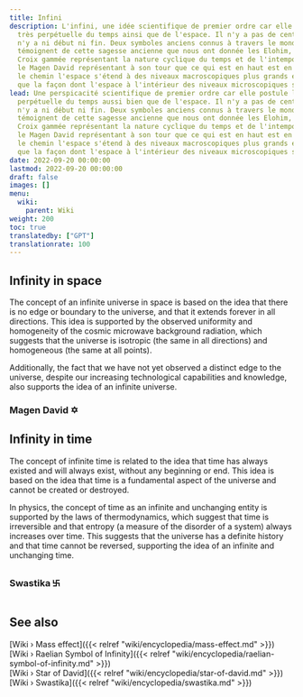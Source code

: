 ```yaml
---
title: Infini
description: L'infini, une idée scientifique de premier ordre car elle postule l'étendue
  très perpétuelle du temps ainsi que de l'espace. Il n'y a pas de centre comme il
  n'y a ni début ni fin. Deux symboles anciens connus à travers le monde et les âges
  témoignent de cette sagesse ancienne que nous ont donnée les Elohim, à savoir la
  Croix gammée représentant la nature cyclique du temps et de l'intemporalité, et
  le Magen David représentant à son tour que ce qui est en haut est en bas, signifiant
  le chemin l'espace s'étend à des niveaux macroscopiques plus grands est le même
  que la façon dont l'espace à l'intérieur des niveaux microscopiques se replie.
lead: Une perspicacité scientifique de premier ordre car elle postule l'étendue très
  perpétuelle du temps aussi bien que de l'espace. Il n'y a pas de centre comme il
  n'y a ni début ni fin. Deux symboles anciens connus à travers le monde et les âges
  témoignent de cette sagesse ancienne que nous ont donnée les Elohim, à savoir la
  Croix gammée représentant la nature cyclique du temps et de l'intemporalité, et
  le Magen David représentant à son tour que ce qui est en haut est en bas, signifiant
  le chemin l'espace s'étend à des niveaux macroscopiques plus grands est le même
  que la façon dont l'espace à l'intérieur des niveaux microscopiques se replie.
date: 2022-09-20 00:00:00
lastmod: 2022-09-20 00:00:00
draft: false
images: []
menu:
  wiki:
    parent: Wiki
weight: 200
toc: true
translatedby: ["GPT"]
translationrate: 100
---
```


## Infinity in space

The concept of an infinite universe in space is based on the idea that there is no edge or boundary to the universe, and that it extends forever in all directions. This idea is supported by the observed uniformity and homogeneity of the cosmic microwave background radiation, which suggests that the universe is isotropic (the same in all directions) and homogeneous (the same at all points).

Additionally, the fact that we have not yet observed a distinct edge to the universe, despite our increasing technological capabilities and knowledge, also supports the idea of an infinite universe.

### Magen David ✡

## Infinity in time

The concept of infinite time is related to the idea that time has always existed and will always exist, without any beginning or end. This idea is based on the idea that time is a fundamental aspect of the universe and cannot be created or destroyed.

In physics, the concept of time as an infinite and unchanging entity is supported by the laws of thermodynamics, which suggest that time is irreversible and that entropy (a measure of the disorder of a system) always increases over time. This suggests that the universe has a definite history and that time cannot be reversed, supporting the idea of an infinite and unchanging time.

### Swastika ࿕

## See also

[Wiki › Mass effect]({{< relref "wiki/encyclopedia/mass-effect.md" >}})</br>
[Wiki › Raelian Symbol of Infinity]({{< relref "wiki/encyclopedia/raelian-symbol-of-infinity.md" >}})</br>
[Wiki › Star of David]({{< relref "wiki/encyclopedia/star-of-david.md" >}})</br>
[Wiki › Swastika]({{< relref "wiki/encyclopedia/swastika.md" >}})</br>
